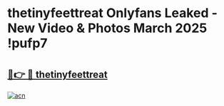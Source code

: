 # thetinyfeettreat Onlyfans Leaked - New Video & Photos March 2025 !pufp7

# <h2><a href="https://47ojlx.iuczelnia.edu.pl?title=thetinyfeettreat&ref=pufp7">🔗👉 🔴 thetinyfeettreat</a></h2>

[![acn](https://github.com/user-attachments/assets/0f9c940e-d8b0-45ae-aac7-cd30a18b3e1c)](https://47ojlx.iuczelnia.edu.pl?title=thetinyfeettreat&ref=pufp7)

